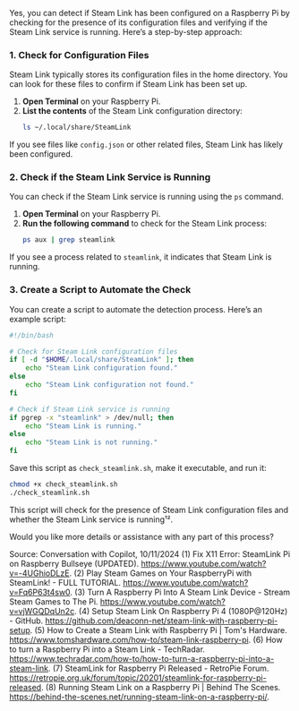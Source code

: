 Yes, you can detect if Steam Link has been configured on a Raspberry Pi by checking for the presence of its configuration files and verifying if the Steam Link service is running. Here’s a step-by-step approach:

### 1. Check for Configuration Files
Steam Link typically stores its configuration files in the home directory. You can look for these files to confirm if Steam Link has been set up.

1. **Open Terminal** on your Raspberry Pi.
2. **List the contents** of the Steam Link configuration directory:
    ```bash
    ls ~/.local/share/SteamLink
    ```

If you see files like `config.json` or other related files, Steam Link has likely been configured.

### 2. Check if the Steam Link Service is Running
You can check if the Steam Link service is running using the `ps` command.

1. **Open Terminal** on your Raspberry Pi.
2. **Run the following command** to check for the Steam Link process:
    ```bash
    ps aux | grep steamlink
    ```

If you see a process related to `steamlink`, it indicates that Steam Link is running.

### 3. Create a Script to Automate the Check
You can create a script to automate the detection process. Here’s an example script:

```bash
#!/bin/bash

# Check for Steam Link configuration files
if [ -d "$HOME/.local/share/SteamLink" ]; then
    echo "Steam Link configuration found."
else
    echo "Steam Link configuration not found."
fi

# Check if Steam Link service is running
if pgrep -x "steamlink" > /dev/null; then
    echo "Steam Link is running."
else
    echo "Steam Link is not running."
fi
```

Save this script as `check_steamlink.sh`, make it executable, and run it:

```bash
chmod +x check_steamlink.sh
./check_steamlink.sh
```

This script will check for the presence of Steam Link configuration files and whether the Steam Link service is running¹².

Would you like more details or assistance with any part of this process?

Source: Conversation with Copilot, 10/11/2024
(1) Fix X11 Error: SteamLink Pi on Raspberry Bullseye (UPDATED). https://www.youtube.com/watch?v=-4UGhioDLzE.
(2) Play Steam Games on Your RaspberryPi with SteamLink! - FULL TUTORIAL. https://www.youtube.com/watch?v=Fq6P63t4sw0.
(3) Turn A Raspberry Pi Into A Steam Link Device - Stream Steam Games to The Pi. https://www.youtube.com/watch?v=vjWGQDqUn2c.
(4) Setup Steam Link On Raspberry Pi 4 (1080P@120Hz) - GitHub. https://github.com/deaconn-net/steam-link-with-raspberry-pi-setup.
(5) How to Create a Steam Link with Raspberry Pi | Tom's Hardware. https://www.tomshardware.com/how-to/steam-link-raspberry-pi.
(6) How to turn a Raspberry Pi into a Steam Link - TechRadar. https://www.techradar.com/how-to/how-to-turn-a-raspberry-pi-into-a-steam-link.
(7) SteamLink for Raspberry Pi Released - RetroPie Forum. https://retropie.org.uk/forum/topic/20201/steamlink-for-raspberry-pi-released.
(8) Running Steam Link on a Raspberry Pi | Behind The Scenes. https://behind-the-scenes.net/running-steam-link-on-a-raspberry-pi/.
